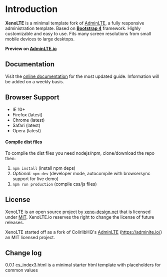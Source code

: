 Introduction
============

**XenoLTE** is a minimal template fork of [AdminLTE](https://github.com/ColorlibHQ/AdminLTE/releases), a fully responsive administration template. Based on **[Bootstrap 4](https://getbootstrap.com)** framework.
Highly customizable and easy to use. Fits many screen resolutions from small mobile devices to large desktops.

**Preview on [AdminLTE.io](https://adminlte.io/themes/v3)**

Documentation
-------------
Visit the [online documentation](https://adminlte.io/docs/3.0/) for the most
updated guide. Information will be added on a weekly basis.

Browser Support
---------------
- IE 10+
- Firefox (latest)
- Chrome (latest)
- Safari (latest)
- Opera (latest)

#### Compile dist files
To compile the dist files you need nodejs/npm, clone/download the repo then:

1. `npm install` (install npm deps)
2. _Optional:_ `npm dev` (developer mode, autocompile with browsersync support for live demo)
3. `npm run production` (compile css/js files)

License
-------
XenoLTE is an open source project by [xeno-design.net](https://xeno-design.net) that is licensed under [MIT](http://opensource.org/licenses/MIT). XenoLTE.io
reserves the right to change the license of future releases.

XenoLTE started off as a fork of ColirlibHQ's [AdminLTE](https://github.com/ColorlibHQ/AdminLTE/releases) (https://adminlte.io/) an MIT licensed project.

Change log
----------
0.0.1 cs_index3.html is a minimal starter html template with placeholders for common values